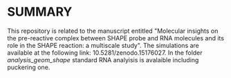 # SUMMARY
This repository is related to the manuscript entitled "Molecular insights on the pre-reactive complex between SHAPE probe and RNA molecules and its role in the SHAPE reaction: a multiscale study".
The simulations are available at the following link: 10.5281/zenodo.15176027.
In the folder _analysis_geom_shape_ standard RNA analyisis is avalaible including puckering one.

